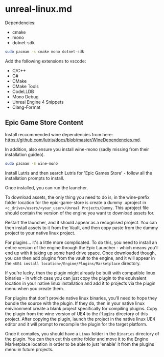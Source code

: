 # unreal-linux.md

Dependencies:

- cmake
- mono
- dotnet-sdk

```bash
sudo pacman -s cmake mono dotnet-sdk
```

Add the following extensions to vscode:

- C/C++
- C#
- CMake
- CMake Tools
- CodeLLDB
- Mono Debug
- Unreal Engine 4 Snippets
- Clang-Format

## Epic Game Store Content

Install reccommended wine dependencies from here: https://github.com/lutris/docs/blob/master/WineDependencies.md.

In addition, also ensure you install wine-mono (sadly missing from their installation guideo).

```bash
sudo pacman -S wine-mono
```

Install Lutris and then search Lutris for 'Epic Games Store' - follow all the installation prompts to install.

Once installed, you can run the launcher.

To download assets, the only thing you need to do is, in the wine-prefix folder location for the epic-game-store is create a dummy .uproject in `<c_drive>/users/<your_user>/Unreal Projects/Dummy`. This uproject file should contain the version of the engine you want to download assets for.

Restart the launcher, and it should appear as a recognised project. You can then install assets to it from the Vault, and then copy paste from the dummy project to your native linux project.

For plugins... it's a little more complicated. To do this, you need to install an entire version of the engine through the Epic Launcher - which means you'll end up with it taking up some hard drive space. Once downloaded though, you can then add plugins from the vault to the engine, and it will appear in the `<UE4 install location>/Engine/Plugins/Marketplace` directory.

If you're lucky, then the plugin might already be built with compatible linux binaries - in which case you can just copy the plugin to the equivalent location in your native linux installation and add it to projects via the plugin menu when you create them.

For plugins that don't provide native linux binaries, you'll need to hope they bundle the source with the plugin. If they do, then in your native linux enivironment create a blank project specifically for compiling plugins. Copy the plugin from the wine version of UE4 to the `Plugins` directory of this project. After copying the plugin, launch the project in the native linux UE4 editor and it will prompt to recompile the plugin for the target platform.

Once it compiles, you should have a `Linux` folder in the `Binaries` directory of the plugin. You can then cut this entire folder and move it to the Engine Marketplace location in order to be able to just 'enable' it from the plugins menu in future projects.
